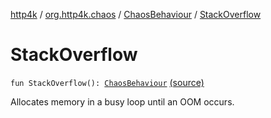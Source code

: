 [http4k](../../index.md) / [org.http4k.chaos](../index.md) / [ChaosBehaviour](index.md) / [StackOverflow](./-stack-overflow.md)

# StackOverflow

`fun StackOverflow(): `[`ChaosBehaviour`](index.md) [(source)](https://github.com/http4k/http4k/blob/master/http4k-testing-chaos/src/main/kotlin/org/http4k/chaos/ChaosBehaviour.kt#L90)

Allocates memory in a busy loop until an OOM occurs.


